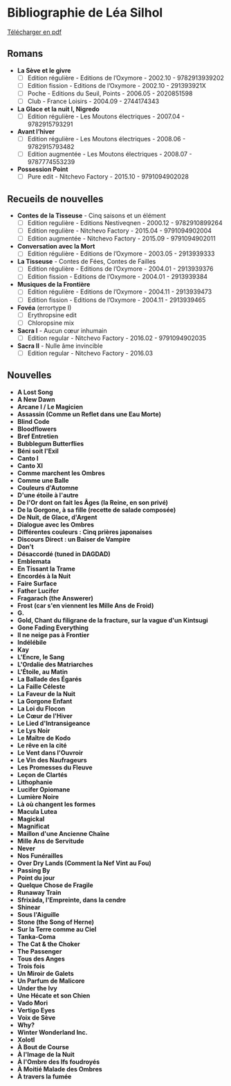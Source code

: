 # Bibliographie de Léa Silhol

[Télécharger en pdf](https://gitprint.com/luigibrosse/lea-silhol-bilbiographie/blob/master/README.md?download)

## Romans

* **La Sève et le givre**
  * [ ] Edition régulière - Editions de l’Oxymore - 2002.10 - 9782913939202
  * [ ] Edition fission - Editions de l’Oxymore - 2002.10 - 291393921X
  * [ ] Poche - Editions du Seuil, Points - 2006.05 - 2020851598
  * [ ] Club - France Loisirs - 2004.09 - 2744174343
* **La Glace et la nuit I, Nigredo**
  * [ ] Edition régulière - Les Moutons électriques - 2007.04 - 9782915793291
* **Avant l’hiver**
  * [ ] Edition régulière - Les Moutons électriques - 2008.06 - 9782915793482
  * [ ] Edition augmentée - Les Moutons électriques - 2008.07 - 9787774553239
* **Possession Point**
  * [ ] Pure edit - Nitchevo Factory - 2015.10 - 9791094902028

## Recueils de nouvelles
* **Contes de la Tisseuse** - Cinq saisons et un élément
  * [ ] Edition regulière - Editions Nestiveqnen - 2000.12 - 9782910899264
  * [ ] Edition regulière - Nitchevo Factory - 2015.04 - 9791094902004
  * [ ] Edition augmentée - Nitchevo Factory - 2015.09 - 9791094902011
* **Conversation avec la Mort**
  * [ ] Edition régulière - Editions de l’Oxymore - 2003.05 - 2913939333
* **La Tisseuse** - Contes de Fées, Contes de Failles
  * [ ] Edition régulière - Editions de l’Oxymore - 2004.01 - 2913939376
  * [ ] Edition fission - Editions de l’Oxymore - 2004.01 - 2913939384
* **Musiques de la Frontière**
  * [ ] Edition régulière - Editions de l’Oxymore - 2004.11 - 2913939473
  * [ ] Edition fission - Editions de l’Oxymore - 2004.11 - 2913939465
* **Fovéa** (errortype I)
  * [ ] Erythropsine edit
  * [ ] Chloropsine mix
* **Sacra I** - Aucun cœur inhumain
  * [ ] Edition regular - Nitchevo Factory - 2016.02 - 9791094902035
* **Sacra II** - Nulle âme invincible
  * [ ] Edition regular - Nitchevo Factory - 2016.03

## Nouvelles

* **A Lost Song**
* **A New Dawn**
* **Arcane I / Le Magicien**
* **Assassin (Comme un Reflet dans une Eau Morte)**
* **Blind Code**
* **Bloodflowers**
* **Bref Entretien**
* **Bubblegum Butterflies**
* **Béni soit l'Exil**
* **Canto I**
* **Canto XI**
* **Comme marchent les Ombres**
* **Comme une Balle**
* **Couleurs d'Automne**
* **D'une étoile à l'autre**
* **De l'Or dont on fait les Âges (la Reine, en son privé)**
* **De la Gorgone, à sa fille (recette de salade composée)**
* **De Nuit, de Glace, d'Argent**
* **Dialogue avec les Ombres**
* **Différentes couleurs : Cinq prières japonaises**
* **Discours Direct : un Baiser de Vampire**
* **Don't**
* **Désaccordé (tuned in DAGDAD)**
* **Emblemata**
* **En Tissant la Trame**
* **Encordés à la Nuit**
* **Faire Surface**
* **Father Lucifer**
* **Fragarach (the Answerer)**
* **Frost (car s'en viennent les Mille Ans de Froid)**
* **G.**
* **Gold, Chant du filigrane de la fracture, sur la vague d'un Kintsugi**
* **Gone Fading Everything**
* **Il ne neige pas à Frontier**
* **Indélébile**
* **Kay**
* **L'Encre, le Sang**
* **L'Ordalie des Matriarches**
* **L'Étoile, au Matin**
* **La Ballade des Égarés**
* **La Faille Céleste**
* **La Faveur de la Nuit**
* **La Gorgone Enfant**
* **La Loi du Flocon**
* **Le Cœur de l'Hiver**
* **Le Lied d'Intransigeance**
* **Le Lys Noir**
* **Le Maître de Kodo**
* **Le rêve en la cité**
* **Le Vent dans l'Ouvroir**
* **Le Vin des Naufrageurs**
* **Les Promesses du Fleuve**
* **Leçon de Clartés**
* **Lithophanie**
* **Lucifer Opiomane**
* **Lumière Noire**
* **Là où changent les formes**
* **Macula Lutea**
* **Magickal**
* **Magnificat**
* **Maillon d'une Ancienne Chaîne**
* **Mille Ans de Servitude**
* **Never**
* **Nos Funérailles**
* **Over Dry Lands (Comment la Nef Vint au Fou)**
* **Passing By**
* **Point du jour**
* **Quelque Chose de Fragile**
* **Runaway Train**
* **Sfrixàda, l'Empreinte, dans la cendre**
* **Shinear**
* **Sous l'Aiguille**
* **Stone (the Song of Herne)**
* **Sur la Terre comme au Ciel**
* **Tanka-Coma**
* **The Cat & the Choker**
* **The Passenger**
* **Tous des Anges**
* **Trois fois**
* **Un Miroir de Galets**
* **Un Parfum de Malicore**
* **Under the Ivy**
* **Une Hécate et son Chien**
* **Vado Mori**
* **Vertigo Eyes**
* **Voix de Sève**
* **Why?**
* **Winter Wonderland Inc.**
* **Xolotl**
* **À Bout de Course**
* **À l'Image de la Nuit**
* **À l'Ombre des Ifs foudroyés**
* **À Moitié Malade des Ombres**
* **À travers la fumée**
